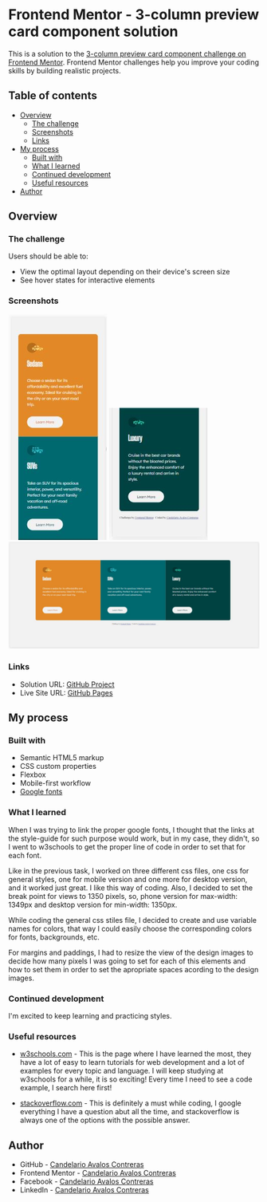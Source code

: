 # Frontend Mentor - 3-column preview card component solution

This is a solution to the [3-column preview card component challenge on Frontend Mentor](https://www.frontendmentor.io/challenges/3column-preview-card-component-pH92eAR2-). Frontend Mentor challenges help you improve your coding skills by building realistic projects. 

## Table of contents

- [Overview](#overview)
  - [The challenge](#the-challenge)
  - [Screenshots](#screenshots)
  - [Links](#links)
- [My process](#my-process)
  - [Built with](#built-with)
  - [What I learned](#what-i-learned)
  - [Continued development](#continued-development)
  - [Useful resources](#useful-resources)
- [Author](#author)


## Overview

### The challenge

Users should be able to:

- View the optimal layout depending on their device's screen size
- See hover states for interactive elements

### Screenshots

![Phone screen size view 01](images/mobileResultView01.jpg)
![Phone screen size view 02](images/mobileResultView02.jpg)
![Desktop screen size view](images/desktopResultView.jpg)



### Links

- Solution URL: [GitHub Project](https://github.com/candelarioavalos/FEMentor02)
- Live Site URL: [GitHub Pages](https://candelarioavalos.github.io/FEMentor02)

## My process

### Built with

- Semantic HTML5 markup
- CSS custom properties
- Flexbox
- Mobile-first workflow
- [Google fonts](https://fonts.google.com/)

### What I learned

When I was trying to link the proper google fonts, I thought that the links at the style-guide for such purpose would work, but in my case, they didn't, so I went to w3schools to get the proper line of code in order to set that for each font.

Like in the previous task, I worked on three different css files, one css for general styles, one for mobile version and one more for desktop version, and it worked just great. I like this way of coding.
Also, I decided to set the break point for views to 1350 pixels, so, phone version for max-width: 1349px and desktop version for min-width: 1350px.

While coding the general css stiles file, I decided to create and use variable names for colors, that way I could easily choose the corresponding colors for fonts, backgrounds, etc.

For margins and paddings, I had to resize the view of the design images to decide how many pixels I was going to set for each of this elements and how to set them in order to set the apropriate spaces acording to the design images.


### Continued development

I'm excited to keep learning and practicing styles.


### Useful resources

- [w3schools.com](https://www.w3schools.com/) - This is the page where I have learned the most, they have a lot of easy to learn tutorials for web development and a lot of examples for every topic and language. I will keep studying at w3schools for a while, it is so exciting! Every time I need to see a code example, I search here first!

- [stackoverflow.com](https://stackoverflow.com/) - This is definitely a must while coding, I google everything I have a question abut all the time, and stackoverflow is always one of the options with the possible answer.

## Author

- GitHub - [Candelario Avalos Contreras](https://github.com/candelarioavalos)
- Frontend Mentor - [Candelario Avalos Contreras](https://www.frontendmentor.io/profile/candelarioavalos)
- Facebook - [Candelario Avalos Contreras](https://www.facebook.com/candelario.avaloscontreras/)
- LinkedIn - [Candelario Avalos Contreras](https://www.linkedin.com/in/candelario-avalos-4a575b1b9/)